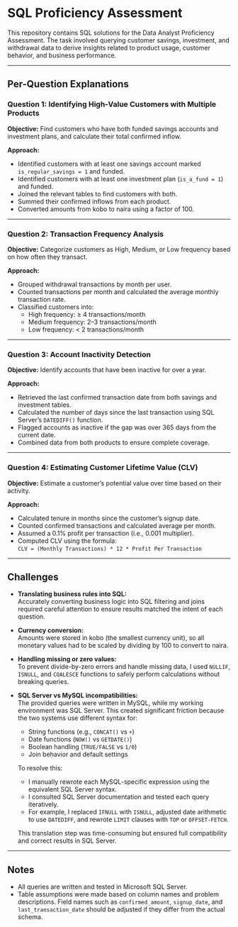 # SQL Proficiency Assessment

This repository contains SQL solutions for the Data Analyst Proficiency Assessment. The task involved querying customer savings, investment, and withdrawal data to derive insights related to product usage, customer behavior, and business performance.

---

## Per-Question Explanations

### Question 1: Identifying High-Value Customers with Multiple Products
**Objective:** Find customers who have both funded savings accounts and investment plans, and calculate their total confirmed inflow.

**Approach:**
- Identified customers with at least one savings account marked `is_regular_savings = 1` and funded.
- Identified customers with at least one investment plan (`is_a_fund = 1`) and funded.
- Joined the relevant tables to find customers with both.
- Summed their confirmed inflows from each product.
- Converted amounts from kobo to naira using a factor of 100.

---

### Question 2: Transaction Frequency Analysis
**Objective:** Categorize customers as High, Medium, or Low frequency based on how often they transact.

**Approach:**
- Grouped withdrawal transactions by month per user.
- Counted transactions per month and calculated the average monthly transaction rate.
- Classified customers into:
  - High frequency: ≥ 4 transactions/month
  - Medium frequency: 2–3 transactions/month
  - Low frequency: < 2 transactions/month

---

### Question 3: Account Inactivity Detection
**Objective:** Identify accounts that have been inactive for over a year.

**Approach:**
- Retrieved the last confirmed transaction date from both savings and investment tables.
- Calculated the number of days since the last transaction using SQL Server’s `DATEDIFF()` function.
- Flagged accounts as inactive if the gap was over 365 days from the current date.
- Combined data from both products to ensure complete coverage.

---

### Question 4: Estimating Customer Lifetime Value (CLV)
**Objective:** Estimate a customer’s potential value over time based on their activity.

**Approach:**
- Calculated tenure in months since the customer’s signup date.
- Counted confirmed transactions and calculated average per month.
- Assumed a 0.1% profit per transaction (i.e., 0.001 multiplier).
- Computed CLV using the formula:  
  `CLV = (Monthly Transactions) * 12 * Profit Per Transaction`

---

## Challenges

- **Translating business rules into SQL:**  
  Accurately converting business logic into SQL filtering and joins required careful attention to ensure results matched the intent of each question.

- **Currency conversion:**  
  Amounts were stored in kobo (the smallest currency unit), so all monetary values had to be scaled by dividing by 100 to convert to naira.

- **Handling missing or zero values:**  
  To prevent divide-by-zero errors and handle missing data, I used `NULLIF`, `ISNULL`, and `COALESCE` functions to safely perform calculations without breaking queries.

- **SQL Server vs MySQL incompatibilities:**  
  The provided queries were written in MySQL, while my working environment was SQL Server. This created significant friction because the two systems use different syntax for:
  - String functions (e.g., `CONCAT()` vs `+`)
  - Date functions (`NOW()` vs `GETDATE()`)
  - Boolean handling (`TRUE/FALSE` vs `1/0`)
  - Join behavior and default settings

  To resolve this:
  - I manually rewrote each MySQL-specific expression using the equivalent SQL Server syntax.
  - I consulted SQL Server documentation and tested each query iteratively.
  - For example, I replaced `IFNULL` with `ISNULL`, adjusted date arithmetic to use `DATEDIFF`, and rewrote `LIMIT` clauses with `TOP` or `OFFSET-FETCH`.

  This translation step was time-consuming but ensured full compatibility and correct results in SQL Server.

---

## Notes

- All queries are written and tested in Microsoft SQL Server.
- Table assumptions were made based on column names and problem descriptions. Field names such as `confirmed_amount`, `signup_date`, and `last_transaction_date` should be adjusted if they differ from the actual schema.

